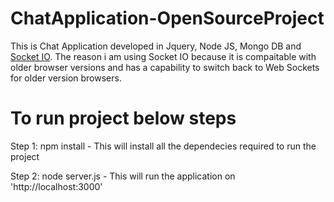 # ChatApplication-OpenSourceProject
This is Chat Application developed in Jquery, Node JS, Mongo DB and <a href="https://socket.io/docs/">Socket IO</a>. The reason i am using Socket IO because it is compaitable with older browser versions and has a capability to switch back to Web Sockets for older version browsers. 




# To run project below steps
Step 1: npm install - This will install all the dependecies required to run the project

Step 2: node server.js - This will run the application on 'http://localhost:3000'
